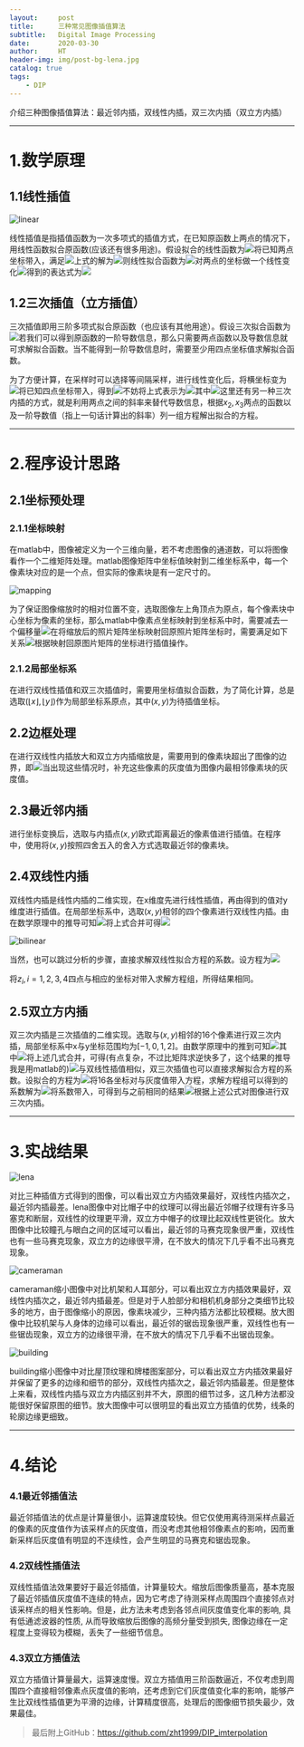 ```yaml
---
layout:     post
title:      三种常见图像插值算法
subtitle:   Digital Image Processing
date:       2020-03-30
author:     HT
header-img: img/post-bg-lena.jpg
catalog: true
tags:
    - DIP
---
```


介绍三种图像插值算法：最近邻内插，双线性内插，双三次内插（双立方内插）<hr/>

# 1.数学原理

##  1.1线性插值

![linear](https://upload-images.jianshu.io/upload_images/21104637-5ade910607b9079d.png?imageMogr2/auto-orient/strip%7CimageView2/2/w/1240)

线性插值是指插值函数为一次多项式的插值方式，在已知原函数上两点的情况下，用线性函数拟合原函数(应该还有很多用途)。假设拟合的线性函数为![](https://upload-images.jianshu.io/upload_images/21104637-2be5e1b0f805963a.png?imageMogr2/auto-orient/strip%7CimageView2/2/w/1240)将已知两点坐标带入，满足![](https://upload-images.jianshu.io/upload_images/21104637-7106ebab965dcfe5.png?imageMogr2/auto-orient/strip%7CimageView2/2/w/1240)上式的解为![](https://upload-images.jianshu.io/upload_images/21104637-93d801821db9815f.png?imageMogr2/auto-orient/strip%7CimageView2/2/w/1240)则线性拟合函数为![](https://upload-images.jianshu.io/upload_images/21104637-d548dde627ee1a42.png?imageMogr2/auto-orient/strip%7CimageView2/2/w/1240)对两点的坐标做一个线性变化![](https://upload-images.jianshu.io/upload_images/21104637-7f2bfd4f02377e76.png?imageMogr2/auto-orient/strip%7CimageView2/2/w/1240)得到的表达式为![](https://upload-images.jianshu.io/upload_images/21104637-017f3be05c97838f.png?imageMogr2/auto-orient/strip%7CimageView2/2/w/1240)

## 1.2三次插值（立方插值）

三次插值即用三阶多项式拟合原函数（也应该有其他用途）。假设三次拟合函数为![](https://upload-images.jianshu.io/upload_images/21104637-b015dde8a4607d63.png?imageMogr2/auto-orient/strip%7CimageView2/2/w/1240)若我们可以得到原函数的一阶导数信息，那么只需要两点函数以及导数信息就可求解拟合函数。当不能得到一阶导数信息时，需要至少用四点坐标值求解拟合函数。

为了方便计算，在采样时可以选择等间隔采样，进行线性变化后，将横坐标变为![](https://upload-images.jianshu.io/upload_images/21104637-2ac9df8dee1d534d.png?imageMogr2/auto-orient/strip%7CimageView2/2/w/1240)将已知四点坐标带入，得到![](https://upload-images.jianshu.io/upload_images/21104637-137b7f2579d0a25f.png?imageMogr2/auto-orient/strip%7CimageView2/2/w/1240)不妨将上式表示为![](https://upload-images.jianshu.io/upload_images/21104637-44dd585867c27d94.png?imageMogr2/auto-orient/strip%7CimageView2/2/w/1240)其中![](https://upload-images.jianshu.io/upload_images/21104637-c70e4febe7ce947f.png?imageMogr2/auto-orient/strip%7CimageView2/2/w/1240)这里还有另一种三次内插的方式，就是利用两点之间的斜率来替代导数信息，根据$x_{2},x_{3}$两点的函数以及一阶导数值（指上一句话计算出的斜率）列一组方程解出拟合的方程。

<hr/>

# 2.程序设计思路

## 2.1坐标预处理

### 2.1.1坐标映射

在matlab中，图像被定义为一个三维向量，若不考虑图像的通道数，可以将图像看作一个二维矩阵处理。matlab图像矩阵中坐标值映射到二维坐标系中，每一个像素块对应的是一个点，但实际的像素块是有一定尺寸的。

![mapping](https://upload-images.jianshu.io/upload_images/21104637-3cfa81d81bcb483d.png?imageMogr2/auto-orient/strip%7CimageView2/2/w/1240)

为了保证图像缩放时的相对位置不变，选取图像左上角顶点为原点，每个像素块中心坐标为像素的坐标，那么matlab中像素点坐标映射到坐标系中时，需要减去一个偏移量![](https://upload-images.jianshu.io/upload_images/21104637-4ee59a5b7c7a348a.png?imageMogr2/auto-orient/strip%7CimageView2/2/w/1240)在将缩放后的照片矩阵坐标映射回原照片矩阵坐标时，需要满足如下关系![](https://upload-images.jianshu.io/upload_images/21104637-d279e288050bd292.png?imageMogr2/auto-orient/strip%7CimageView2/2/w/1240)根据映射回原图片矩阵的坐标进行插值操作。

### 2.1.2局部坐标系

在进行双线性插值和双三次插值时，需要用坐标值拟合函数，为了简化计算，总是选取$(\lfloor x \rfloor,\lfloor y \rfloor)$作为局部坐标系原点，其中$(x,y)$为待插值坐标。

## 2.2边框处理

在进行双线性内插放大和双立方内插缩放是，需要用到的像素块超出了图像的边界，即![](https://upload-images.jianshu.io/upload_images/21104637-22a878971c3c63cd.png?imageMogr2/auto-orient/strip%7CimageView2/2/w/1240)当出现这些情况时，补充这些像素的灰度值为图像内最相邻像素块的灰度值。

## 2.3最近邻内插

进行坐标变换后，选取与内插点$(x,y)$欧式距离最近的像素值进行插值。在程序中，使用将$(x,y)$按照四舍五入的舍入方式选取最近邻的像素块。

## 2.4双线性内插

双线性内插是线性内插的二维实现，在x维度先进行线性插值，再由得到的值对y维度进行插值。在局部坐标系中，选取$(x,y)$相邻的四个像素进行双线性内插。由在数学原理中的推导可知![](https://upload-images.jianshu.io/upload_images/21104637-f7ad4331df185ddb.png?imageMogr2/auto-orient/strip%7CimageView2/2/w/1240)将上式合并可得![](https://upload-images.jianshu.io/upload_images/21104637-6a95d363c8ff7fc8.png?imageMogr2/auto-orient/strip%7CimageView2/2/w/1240)

![bilinear](https://upload-images.jianshu.io/upload_images/21104637-f608e1e089eb5ed7.png?imageMogr2/auto-orient/strip%7CimageView2/2/w/1240)

当然，也可以跳过分析的步骤，直接求解双线性拟合方程的系数。设方程为![](https://upload-images.jianshu.io/upload_images/21104637-25328c2c38b4de98.png?imageMogr2/auto-orient/strip%7CimageView2/2/w/1240)

将$z_{i},i=1,2,3,4$四点与相应的坐标对带入求解方程组，所得结果相同。

## 2.5双立方内插

双三次内插是三次插值的二维实现。选取与$(x,y)$相邻的16个像素进行双三次内插，局部坐标系中x与y坐标范围均为$[-1,0,1,2]$。由数学原理中的推到可知![](https://upload-images.jianshu.io/upload_images/21104637-e77447e0508f8a7c.png?imageMogr2/auto-orient/strip%7CimageView2/2/w/1240)其中![](https://upload-images.jianshu.io/upload_images/21104637-3995b2bb2442d703.png?imageMogr2/auto-orient/strip%7CimageView2/2/w/1240)将上述几式合并，可得(有点复杂，不过比矩阵求逆快多了，这个结果的推导我是用matlab的)![](https://upload-images.jianshu.io/upload_images/21104637-f739d048758f3811.png?imageMogr2/auto-orient/strip%7CimageView2/2/w/1240)与双线性插值相似，双三次插值也可以直接求解拟合方程的系数。设拟合的方程为![](https://upload-images.jianshu.io/upload_images/21104637-fe88c60aeef6ecd3.png?imageMogr2/auto-orient/strip%7CimageView2/2/w/1240)将16各坐标对与灰度值带入方程，求解方程组可以得到的系数解为![](https://upload-images.jianshu.io/upload_images/21104637-d9bfd72f7369a178.png?imageMogr2/auto-orient/strip%7CimageView2/2/w/1240)将系数带入，可得到与之前相同的结果![](https://upload-images.jianshu.io/upload_images/21104637-323995e423f8fe09.png?imageMogr2/auto-orient/strip%7CimageView2/2/w/1240)根据上述公式对图像进行双三次内插。

<hr/>

# 3.实战结果

![lena](https://upload-images.jianshu.io/upload_images/21104637-32be2ea916624860.png?imageMogr2/auto-orient/strip%7CimageView2/2/w/1240)

对比三种插值方式得到的图像，可以看出双立方内插效果最好，双线性内插次之，最近邻内插最差。lena图像中对比帽子中的纹理可以得出最近邻帽子纹理有许多马塞克和断层，双线性的纹理更平滑，双立方中帽子的纹理比起双线性更锐化。放大图像中比较瞳孔与眼白之间的区域可以看出，最近邻的马赛克现象很严重，双线性也有一些马赛克现象，双立方的边缘很平滑，在不放大的情况下几乎看不出马赛克现象。

![cameraman](https://upload-images.jianshu.io/upload_images/21104637-5e28d35d312b83d9.png?imageMogr2/auto-orient/strip%7CimageView2/2/w/1240)

cameraman缩小图像中对比机架和人耳部分，可以看出双立方内插效果最好，双线性内插次之，最近邻内插最差。但是对于人脸部分和相机机身部分之类细节比较多的地方，由于图像缩小的原因，像素块减少，三种内插方法都比较模糊。放大图像中比较机架与人身体的边缘可以看出，最近邻的锯齿现象很严重，双线性也有一些锯齿现象，双立方的边缘很平滑，在不放大的情况下几乎看不出锯齿现象。

![building](https://upload-images.jianshu.io/upload_images/21104637-b4378f5d596e834e.png?imageMogr2/auto-orient/strip%7CimageView2/2/w/1240)

building缩小图像中对比屋顶纹理和牌楼图案部分，可以看出双立方内插效果最好并保留了更多的边缘和细节的部分，双线性内插次之，最近邻内插最差。但是整体上来看，双线性内插与双立方内插区别并不大，原图的细节过多，这几种方法都没能很好保留原图的细节。放大图像中可以很明显的看出双立方插值的优势，线条的轮廓边缘更细致。

<hr/>

# 4.结论

### 4.1最近邻插值法

最近邻插值法的优点是计算量很小，运算速度较快。但它仅使用离待测采样点最近的像素的灰度值作为该采样点的灰度值，而没考虑其他相邻像素点的影响，因而重新采样后灰度值有明显的不连续性，会产生明显的马赛克和锯齿现象。

###  4.2双线性插值法

双线性插值法效果要好于最近邻插值，计算量较大。缩放后图像质量高，基本克服了最近邻插值灰度值不连续的特点，因为它考虑了待测采样点周围四个直接邻点对该采样点的相关性影响。但是，此方法未考虑到各邻点间灰度值变化率的影响, 具有低通滤波器的性质, 从而导致缩放后图像的高频分量受到损失, 图像边缘在一定程度上变得较为模糊，丢失了一些细节信息。

### 4.3双立方插值法

双立方插值计算量最大，运算速度慢。双立方插值用三阶函数逼近，不仅考虑到周围四个直接相邻像素点灰度值的影响，还考虑到它们灰度值变化率的影响，能够产生比双线性插值更为平滑的边缘，计算精度很高，处理后的图像细节损失最少，效果最佳。


>最后附上GitHub：<https://github.com/zht1999/DIP_imterpolation>